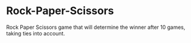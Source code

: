 # Rock-Paper-Scissors
Rock Paper Scissors game that will determine the winner after 10 games, taking ties into account.
